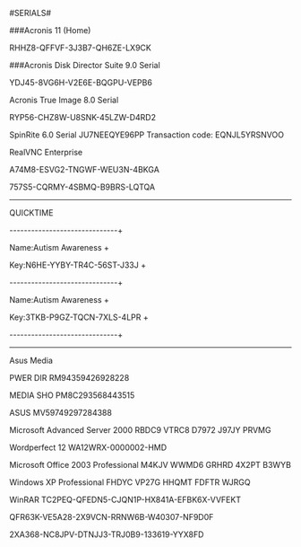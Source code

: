 #SERIALS#

###Acronis 11 (Home)

RHHZ8-QFFVF-3J3B7-QH6ZE-LX9CK

###Acronis Disk Director Suite 9.0 Serial

YDJ45-8VG6H-V2E6E-BQGPU-VEPB6

 

Acronis True Image 8.0 Serial

RYP56-CHZ8W-U8SNK-45LZW-D4RD2


SpinRite 6.0 Serial JU7NEEQYE96PP   Transaction code: EQNJL5YRSNVOO

 

RealVNC Enterprise

A74M8-ESVG2-TNGWF-WEU3N-4BKGA

757S5-CQRMY-4SBMQ-B9BRS-LQTQA

 

_____________________________________________________________________

QUICKTIME

------------------------------+

Name:Autism Awareness           +

Key:N6HE-YYBY-TR4C-56ST-J33J  +

------------------------------+

Name:Autism Awareness           +

Key:3TKB-P9GZ-TQCN-7XLS-4LPR  +

------------------------------+

_____________________________________________________________________
Asus Media

PWER DIR RM94359426928228

MEDIA SHO PM8C293568443515

ASUS MV59749297284388

 
Microsoft Advanced Server 2000
RBDC9 VTRC8 D7972 J97JY PRVMG

 
Wordperfect 12
WA12WRX-0000002-HMD

 
Microsoft Office 2003 Professional
M4KJV WWMD6 GRHRD 4X2PT B3WYB

 
Windows XP Professional
FHDYC VP27G HHQMT FDFTR WJRGQ

 

WinRAR
TC2PEQ-QFEDN5-CJQN1P-HX841A-EFBK6X-VVFEKT

QFR63K-VE5A28-2X9VCN-RRNW6B-W40307-NF9D0F

2XA368-NC8JPV-DTNJJ3-TRJ0B9-133619-YYX8FD

